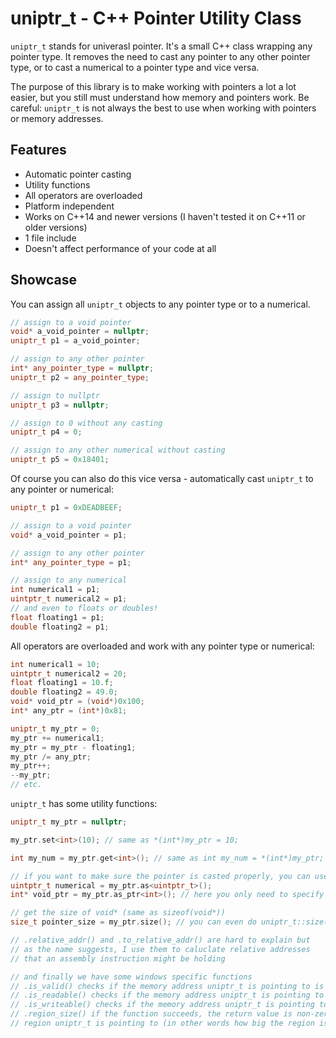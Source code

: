 # uniptr_t - C++ Pointer Utility Class
`uniptr_t` stands for univerasl pointer. It's a small C++ class wrapping any pointer type. It removes the need to cast any pointer to any other pointer type, or to cast a numerical to a pointer type and vice versa.

The purpose of this library is to make working with pointers a lot a lot easier, but you still must understand how memory and pointers work. Be careful: `uniptr_t` is not always the best to use when working with pointers or memory addresses.

## Features
- Automatic pointer casting
- Utility functions
- All operators are overloaded
- Platform independent
- Works on C++14 and newer versions (I haven't tested it on C++11 or older versions)
- 1 file include
- Doesn't affect performance of your code at all

## Showcase
You can assign all `uniptr_t` objects to any pointer type or to a numerical.
```cpp
// assign to a void pointer
void* a_void_pointer = nullptr;
uniptr_t p1 = a_void_pointer;

// assign to any other pointer
int* any_pointer_type = nullptr;
uniptr_t p2 = any_pointer_type;

// assign to nullptr
uniptr_t p3 = nullptr;

// assign to 0 without any casting
uniptr_t p4 = 0;

// assign to any other numerical without casting
uniptr_t p5 = 0x18401;
```

Of course you can also do this vice versa - automatically cast `uniptr_t` to any pointer or numerical:
```cpp
uniptr_t p1 = 0xDEADBEEF;

// assign to a void pointer
void* a_void_pointer = p1;

// assign to any other pointer
int* any_pointer_type = p1;

// assign to any numerical
int numerical1 = p1;
uintptr_t numerical2 = p1;
// and even to floats or doubles!
float floating1 = p1;
double floating2 = p1;
```

All operators are overloaded and work with any pointer type or numerical:
```cpp
int numerical1 = 10;
uintptr_t numerical2 = 20;
float floating1 = 10.f;
double floating2 = 49.0;
void* void_ptr = (void*)0x100;
int* any_ptr = (int*)0x81;

uniptr_t my_ptr = 0;
my_ptr += numerical1;
my_ptr = my_ptr - floating1;
my_ptr /= any_ptr;
my_ptr++;
--my_ptr;
// etc.
```

`uniptr_t` has some utility functions:
```cpp
uniptr_t my_ptr = nullptr;

my_ptr.set<int>(10); // same as *(int*)my_ptr = 10;

int my_num = my_ptr.get<int>(); // same as int my_num = *(int*)my_ptr;

// if you want to make sure the pointer is casted properly, you can use .as() or .as_ptr()
uintptr_t numerical = my_ptr.as<uintptr_t>();
int* void_ptr = my_ptr.as_ptr<int>(); // here you only need to specify the type of the pointer without *

// get the size of void* (same as sizeof(void*))
size_t pointer_size = my_ptr.size(); // you can even do uniptr_t::size() since it's a static function

// .relative_addr() and .to_relative_addr() are hard to explain but
// as the name suggests, I use them to caluclate relative addresses
// that an assembly instruction might be holding

// and finally we have some windows specific functions
// .is_valid() checks if the memory address uniptr_t is pointing to is valid (checks if it's commited memory)
// .is_readable() checks if the memory address uniptr_t is pointing to is readable
// .is_writeable() checks if the memory address uniptr_t is pointing to is writeable
// .region_size() if the function succeeds, the return value is non-zero and holds the number of bytes in memory of the
// region uniptr_t is pointing to (in other words how big the region is)
```
